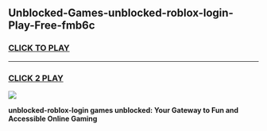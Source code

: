 
## Unblocked-Games-unblocked-roblox-login-Play-Free-fmb6c
<h3>
<a href="https://premium76.site?title=unblocked-roblox-login&ref=21A">CLICK TO PLAY</a></h3>
<hr>

<h3>
<a href="https://premium76.site?title=unblocked-roblox-login&ref=21A">CLICK 2 PLAY</a>
  
</h3>

<a href="https://premium76.site?title=unblocked-roblox-login&ref=21A"><img src="https://clearcache.store/games.png"></a>


**unblocked-roblox-login games unblocked: Your Gateway to Fun and Accessible Online Gaming**
